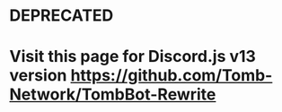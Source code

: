 # DEPRECATED

# Visit this page for Discord.js v13 version https://github.com/Tomb-Network/TombBot-Rewrite
